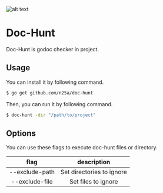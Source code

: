 ![alt text]()

# Doc-Hunt
Doc-Hunt is godoc checker in project.

## Usage
You can install it by following command.

```bash
$ go get github.com/n25a/doc-hunt
```

Then, you can run it by following command.

```bash
$ doc-hunt -dir "/path/to/project"
```

## Options
You can use these flags to execute doc-hunt files or directory.

|      flag      |        description         |
|:--------------:|:--------------------------:|
| --exclude-path | Set directories to ignore  |
| --exclude-file |    Set files to ignore     |
